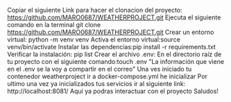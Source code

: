 Copiar el siguiente Link para hacer el clonacion del proyecto: https://github.com/MARO0687/WEATHERPROJECT.git
Ejecuta el siguiente comando en la terminal git clone https://github.com/MARO0687/WEATHERPROJECT.git
Crear un entorno virtual: python -m venv venv
Activa el entorno virtual:source venv/bin/activate
Instalar las dependencias:pip install -r requirements.txt
Verificar la instalación: pip list
Crear el archivo .env: En el directorio raíz de tu proyecto con el siguiente  comando:touch .env "La información que viene en el .env se la voy a compartir en el correo"
Una ves iniciado tu contenedor weatherproject ir a docker-compose.yml he inicializar
Por ultimo una vez ya inicializados tus servicios ir al siguiente link: http://localhost:8081/ 
Aqui ya podras interactuar con el proyecto Saludos!
